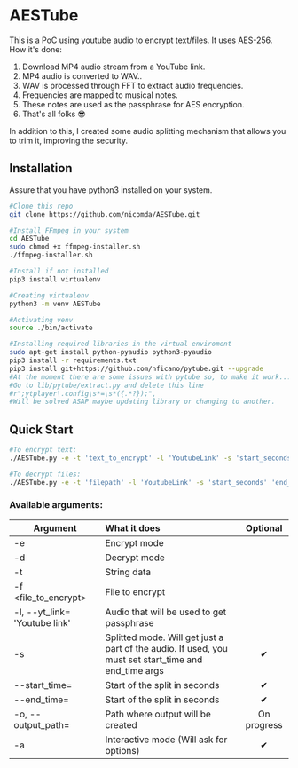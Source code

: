 # AESTube
This is a PoC using youtube audio to encrypt text/files. It uses AES-256.
How it's done:
1. Download MP4 audio stream from a YouTube link.
2. MP4 audio is converted to WAV..
3. WAV is processed through FFT to extract audio frequencies.
4. Frequencies are mapped to musical notes.
5. These notes are used as the passphrase for AES encryption.
6. That's all folks 😎

In addition to this, I created some audio splitting mechanism that allows you to trim it, improving the security.
## Installation
Assure that you have python3 installed on your system.
```sh
#Clone this repo
git clone https://github.com/nicomda/AESTube.git

#Install FFmpeg in your system 
cd AESTube
sudo chmod +x ffmpeg-installer.sh
./ffmpeg-installer.sh

#Install if not installed
pip3 install virtualenv

#Creating virtualenv
python3 -m venv AESTube

#Activating venv
source ./bin/activate

#Installing required libraries in the virtual enviroment
sudo apt-get install python-pyaudio python3-pyaudio
pip3 install -r requirements.txt
pip3 install git+https://github.com/nficano/pytube.git --upgrade
#At the moment there are some issues with pytube so, to make it work...
#Go to lib/pytube/extract.py and delete this line 
#r";ytplayer\.config\s*=\s*({.*?});",
#Will be solved ASAP maybe updating library or changing to another. 
```
## Quick Start
```bash
#To encrypt text: 
./AESTube.py -e -t 'text_to_encrypt' -l 'YoutubeLink' -s 'start_seconds' 'end_seconds'

#To decrypt files: 
./AESTube.py -e -t 'filepath' -l 'YoutubeLink' -s 'start_seconds' 'end_seconds'
```

### **Available arguments:**

| Argument        | What it does | Optional |
| --------------- |:-------------|:---------:| 
| -e                               |Encrypt mode | 
| -d                               |Decrypt mode
| -t                               |String data
| -f <file_to_encrypt>             |File to encrypt
| -l, --yt_link= 'Youtube link'    |Audio that will be used to get passphrase
| -s                               |Splitted mode. Will get just a part of the audio. If used, you must set start_time and end_time args |✔
| --start_time=                    |Start of the split in seconds |✔
| --end_time=                      |Start of the split in seconds |✔
| -o, --output_path=               |Path where output will be created |On progress
| -a                               |Interactive mode (Will ask for options) |✔


